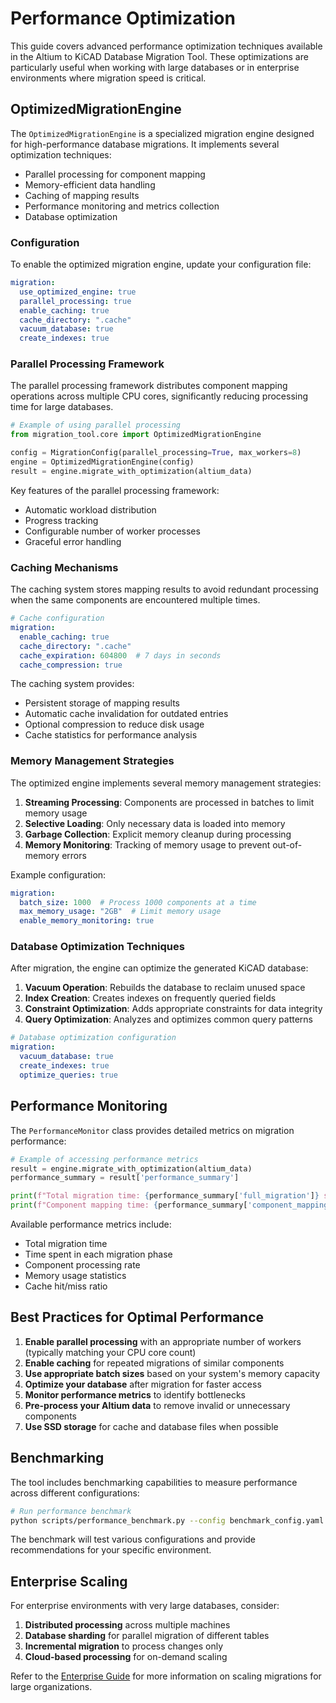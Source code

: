 # Performance Optimization

This guide covers advanced performance optimization techniques available in the Altium to KiCAD Database Migration Tool. These optimizations are particularly useful when working with large databases or in enterprise environments where migration speed is critical.

## OptimizedMigrationEngine

The `OptimizedMigrationEngine` is a specialized migration engine designed for high-performance database migrations. It implements several optimization techniques:

- Parallel processing for component mapping
- Memory-efficient data handling
- Caching of mapping results
- Performance monitoring and metrics collection
- Database optimization

### Configuration

To enable the optimized migration engine, update your configuration file:

```yaml
migration:
  use_optimized_engine: true
  parallel_processing: true
  enable_caching: true
  cache_directory: ".cache"
  vacuum_database: true
  create_indexes: true
```

### Parallel Processing Framework

The parallel processing framework distributes component mapping operations across multiple CPU cores, significantly reducing processing time for large databases.

```python
# Example of using parallel processing
from migration_tool.core import OptimizedMigrationEngine

config = MigrationConfig(parallel_processing=True, max_workers=8)
engine = OptimizedMigrationEngine(config)
result = engine.migrate_with_optimization(altium_data)
```

Key features of the parallel processing framework:

- Automatic workload distribution
- Progress tracking
- Configurable number of worker processes
- Graceful error handling

### Caching Mechanisms

The caching system stores mapping results to avoid redundant processing when the same components are encountered multiple times.

```yaml
# Cache configuration
migration:
  enable_caching: true
  cache_directory: ".cache"
  cache_expiration: 604800  # 7 days in seconds
  cache_compression: true
```

The caching system provides:

- Persistent storage of mapping results
- Automatic cache invalidation for outdated entries
- Optional compression to reduce disk usage
- Cache statistics for performance analysis

### Memory Management Strategies

The optimized engine implements several memory management strategies:

1. **Streaming Processing**: Components are processed in batches to limit memory usage
2. **Selective Loading**: Only necessary data is loaded into memory
3. **Garbage Collection**: Explicit memory cleanup during processing
4. **Memory Monitoring**: Tracking of memory usage to prevent out-of-memory errors

Example configuration:

```yaml
migration:
  batch_size: 1000  # Process 1000 components at a time
  max_memory_usage: "2GB"  # Limit memory usage
  enable_memory_monitoring: true
```

### Database Optimization Techniques

After migration, the engine can optimize the generated KiCAD database:

1. **Vacuum Operation**: Rebuilds the database to reclaim unused space
2. **Index Creation**: Creates indexes on frequently queried fields
3. **Constraint Optimization**: Adds appropriate constraints for data integrity
4. **Query Optimization**: Analyzes and optimizes common query patterns

```yaml
# Database optimization configuration
migration:
  vacuum_database: true
  create_indexes: true
  optimize_queries: true
```

## Performance Monitoring

The `PerformanceMonitor` class provides detailed metrics on migration performance:

```python
# Example of accessing performance metrics
result = engine.migrate_with_optimization(altium_data)
performance_summary = result['performance_summary']

print(f"Total migration time: {performance_summary['full_migration']} seconds")
print(f"Component mapping time: {performance_summary['component_mapping']} seconds")
```

Available performance metrics include:

- Total migration time
- Time spent in each migration phase
- Component processing rate
- Memory usage statistics
- Cache hit/miss ratio

## Best Practices for Optimal Performance

1. **Enable parallel processing** with an appropriate number of workers (typically matching your CPU core count)
2. **Enable caching** for repeated migrations of similar components
3. **Use appropriate batch sizes** based on your system's memory capacity
4. **Optimize your database** after migration for faster access
5. **Monitor performance metrics** to identify bottlenecks
6. **Pre-process your Altium data** to remove invalid or unnecessary components
7. **Use SSD storage** for cache and database files when possible

## Benchmarking

The tool includes benchmarking capabilities to measure performance across different configurations:

```bash
# Run performance benchmark
python scripts/performance_benchmark.py --config benchmark_config.yaml
```

The benchmark will test various configurations and provide recommendations for your specific environment.

## Enterprise Scaling

For enterprise environments with very large databases, consider:

1. **Distributed processing** across multiple machines
2. **Database sharding** for parallel migration of different tables
3. **Incremental migration** to process changes only
4. **Cloud-based processing** for on-demand scaling

Refer to the [Enterprise Guide](enterprise.md) for more information on scaling migrations for large organizations.